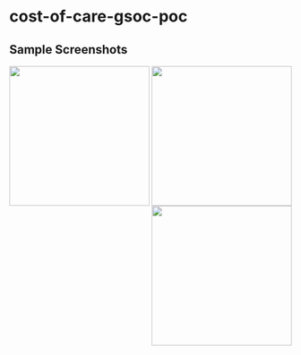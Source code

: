# cost-of-care-gsoc-poc

## Sample Screenshots
<p align="center">
  <img align="left" src="https://github.com/jyotirmoy-paul/costs-of-care-gsoc-poc/blob/master/samples/screenshot1.png" width=250>
  <img src="https://github.com/jyotirmoy-paul/costs-of-care-gsoc-poc/blob/master/samples/screenshot2.png" width=250>
  <img align="right" src="https://github.com/jyotirmoy-paul/costs-of-care-gsoc-poc/blob/master/samples/screenshot3.png" width=250>
</p>
